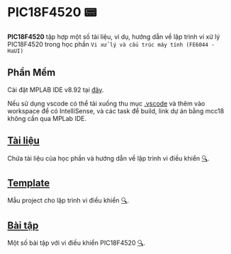 # PIC18F4520 📟

**PIC18F4520** tập hợp một số tài liệu, ví dụ, hướng dẫn về lập trình vi xử lý PIC18F4520 trong học phần `Vi xử lý và cấu trúc máy tính (FE6044 - HaUI)`

## Phần Mềm

Cài đặt MPLAB IDE v8.92 tại [đây](https://ww1.microchip.com/downloads/en/DeviceDoc/MPLAB_IDE_8_92.zip).

Nếu sử dụng vscode có thể tải xuống thu mục [.vscode](.vscode) và thêm vào workspace để có IntelliSense, và các task để build, link dự án bằng mcc18 không cần qua MPLab IDE.

## [Tài liệu](Docs)

Chứa tài liệu của học phần và hướng dẫn về lập trình vi điều khiển [🔍](Docs).

## [Template](0_Template)

Mẫu project cho lập trình vi điều khiển [🔍](Template).

## [Bài tập](BaiTap.md)

Một số bài tập với vi điều khiển PIC18F4520 [🔍](BaiTap.md).
